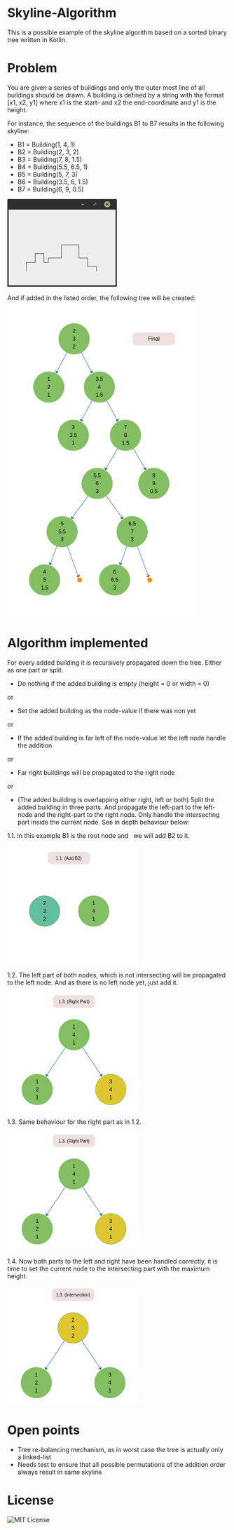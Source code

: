 # Skyline-Algorithm
This is a possible example of the skyline algorithm based on a sorted binary tree written in Kotlin.

# Problem
You are given a series of buildings and only the outer most line of all buildings should be drawn. A building is defined by a string with the format [x1, x2, y1] where x1 is the start- and x2 the end-coordinate and y1 is the height.

For instance, the sequence of the buildings B1 to B7 results in the following skyline:

* B1 = Building(1, 4, 1)
* B2 = Building(2, 3, 2)
* B3 = Building(7, 8, 1.5)
* B4 = Building(5.5, 6.5, 1)
* B5 = Building(5, 7, 3)
* B6 = Building(3.5, 6, 1.5)
* B7 = Building(6, 9, 0.5)

![Example Skyline](/images/skyline-b1-to-b7.png)

And if added in the listed order, the following tree will be created:
![Example Skyline](/images/skyline-b1-to-b7-tree.png)


# Algorithm implemented
For every added building it is recursively propagated down the tree. Either as one part or split.

* Do nothing if the added building is empty (height = 0 or width = 0)

or

* Set the added building as the node-value if there was non yet

or

* If the added building is far left of the node-value let the left node handle the addition

or

* Far right buildings will be propagated to the right node

or

* (The added building is overlapping either right, left or both) Split the added building in three parts. And propagate the left-part to the left-node and the right-part to the right node. Only handle the intersecting part inside the current node. See in depth behaviour below:

1.1. In this example B1 is the root node and   we will add B2 to it.

![1.1](/images/algorithm-1.1.png)

1.2. The left part of both nodes, which is not intersecting will be propagated to the left node. And as there is no left node yet, just add it.

![1.2](/images/algorithm-1.3.png)


1.3. Same behaviour for the right part as in 1.2.

![1.3](/images/algorithm-1.3.png)


1.4. Now both parts to the left and right have been handled correctly, it is time to set the current node to the intersecting part with the maximum height.

![1.4](/images/algorithm-1.4.png)

# Open points
* Tree re-balancing mechanism, as in worst case the tree is actually only a linked-list
* Needs test to ensure that all possible permutations of the addition order always result in same skyline

# License
![MIT License](LICENSE)
